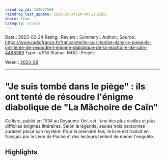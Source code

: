 ```yaml
---
raindrop_id: 522657500
raindrop_last_update: 2023-02-24T20:44:11.182Z
share: true
category: source
---
```


Date:: 2023-02-24
Rating::
Review:: 
Summary:: 
Author::
Source:: https://www.radiofrance.fr/franceinter/je-suis-tombe-dans-le-piege-ils-ont-tente-de-resoudre-l-enigme-diabolique-de-la-machoire-de-cain-4468389
Type:: #SN/
Status:: 
MOC::
Projet:: 

Week:: [2023-08](2023-08.md)

***
# "Je suis tombé dans le piège" : ils ont tenté de résoudre l'énigme diabolique de "La Mâchoire de Caïn"

Ce livre, publié en 1934 au Royaume-Uni, est l'une des plus vieilles et plus difficiles énigmes littéraires. Selon la légende, seules trois personnes auraient percé son mystère. Pour la première fois, le livre est traduit en français par le Livre de Poche et des lecteurs tentent de mener l'enquête.

## Highlights

